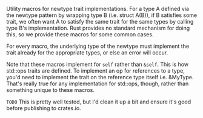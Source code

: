 Utility macros for newtype trait implementations.
For a type A defined via the newtype pattern by wrapping type B
(i.e. struct A(B)), if B satisfies some trait, we often want A to
satisfy the same trait for the same types by calling type B's implementation.
Rust provides no standard mechanism for doing this, so we provide these
macros for some common cases.

For every macro, the underlying type of the newtype must implement
the trait already for the appropriate types, or else an error will occur.

Note that these macros implement for `self` rather than `&self`. This is
how std::ops traits are defined. To implement an op for references to a type,
you'd need to implement the trait on the reference type itself i.e. &MyType.
That's really true for any implementation for std::ops, though, rather
than something unique to these macros.

`TODO` This is pretty well tested, but I'd clean it up a bit and ensure it's good before publishing to crates.io.